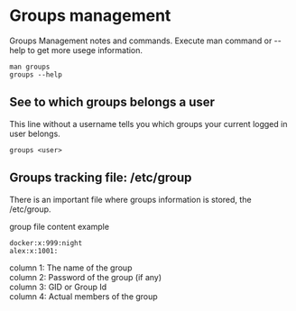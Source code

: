 # Groups management

Groups Management notes and commands. Execute man command or --help to get more usege information.

    man groups
    groups --help

## See to which groups belongs a user

This line without a username tells you which groups your current logged in user belongs.

    groups <user>

## Groups tracking file: /etc/group

There is an important file where groups information is stored, the /etc/group.

group file content example

    docker:x:999:night
    alex:x:1001:

column 1: The name of the group  
column 2: Password of the group (if any)  
column 3: GID or Group Id  
column 4: Actual members of the group  